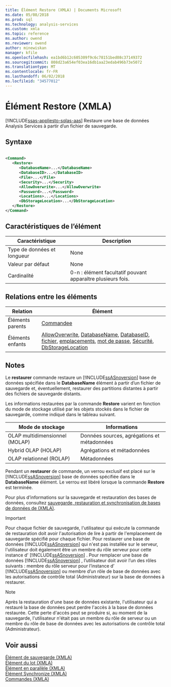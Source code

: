 ```yaml
---
title: Élément Restore (XMLA) | Documents Microsoft
ms.date: 05/08/2018
ms.prod: sql
ms.technology: analysis-services
ms.custom: xmla
ms.topic: reference
ms.author: owend
ms.reviewer: owend
author: minewiskan
manager: kfile
ms.openlocfilehash: ea1bd6b12c605309f9c6c78151bed08c37149372
ms.sourcegitcommit: 808d23a654ef03ea16db1aa23edab496b73e5072
ms.translationtype: MT
ms.contentlocale: fr-FR
ms.lasthandoff: 06/02/2018
ms.locfileid: "34577012"
---
```

# <a name="restore-element-xmla"></a>Élément Restore (XMLA)
[!INCLUDE[ssas-appliesto-sqlas-aas](../../../includes/ssas-appliesto-sqlas-aas.md)]
  Restaure une base de données Analysis Services à partir d’un fichier de sauvegarde.  
  
## <a name="syntax"></a>Syntaxe  
  
```xml  
  
<Command>  
   <Restore>  
      <DatabaseName>...</DatabaseName>  
      <DatabaseID>...</DatabaseID>  
      <File>...</File>  
      <Security>...</Security>  
      <AllowOverwrite>...</AllowOverwrite>  
      <Password>...</Password>  
      <Locations>...</Locations>  
      <DbStorageLocation>...</DbStorageLocation>  
   </Restore>  
</Command>  
```  
  
## <a name="element-characteristics"></a>Caractéristiques de l’élément  
  
|Caractéristique|Description|  
|--------------------|-----------------|  
|Type de données et longueur|None|  
|Valeur par défaut|None|  
|Cardinalité|0-n : élément facultatif pouvant apparaître plusieurs fois.|  
  
## <a name="element-relationships"></a>Relations entre les éléments  
  
|Relation|Élément|  
|------------------|-------------|  
|Éléments parents|[Commandee](../../../analysis-services/xmla/xml-elements-properties/command-element-xmla.md)|  
|Éléments enfants|[AllowOverwrite](../../../analysis-services/xmla/xml-elements-properties/allowoverwrite-element-xmla.md), [DatabaseName](../../../analysis-services/xmla/xml-elements-properties/databasename-element-xmla.md), [DatabaseID](../../../analysis-services/xmla/xml-elements-properties/databaseid-element-xmla.md), [fichier](../../../analysis-services/xmla/xml-elements-properties/file-element-xmla.md), [emplacements](../../../analysis-services/xmla/xml-elements-properties/locations-element-xmla.md), [mot de passe](../../../analysis-services/xmla/xml-elements-properties/password-element-xmla.md), [Sécurité](../../../analysis-services/xmla/xml-elements-properties/security-element-xmla.md), [DbStorageLocation](../../../analysis-services/xmla/xml-elements-properties/dbstoragelocation-element.md)|  
  
## <a name="remarks"></a>Notes  
 Le **restaurer** commande restaure un [!INCLUDE[ssASnoversion](../../../includes/ssasnoversion-md.md)] base de données spécifiée dans le **DatabaseName** élément à partir d’un fichier de sauvegarde et, éventuellement, restaurer des partitions distantes à partir des fichiers de sauvegarde distants.  
  
 Les informations restaurées par la commande **Restore** varient en fonction du mode de stockage utilisé par les objets stockés dans le fichier de sauvegarde, comme indiqué dans le tableau suivant.  
  
|Mode de stockage|Informations|  
|------------------|-----------------|  
|OLAP multidimensionnel (MOLAP)|Données sources, agrégations et métadonnées|  
|Hybrid OLAP (HOLAP)|Agrégations et métadonnées|  
|OLAP relationnel (ROLAP)|Métadonnées|  
  
 Pendant un **restaurer** de commande, un verrou exclusif est placé sur le [!INCLUDE[ssASnoversion](../../../includes/ssasnoversion-md.md)] base de données spécifiée dans le **DatabaseName** élément. Le verrou est libéré lorsque la commande **Restore** est terminée.  
  
 Pour plus d’informations sur la sauvegarde et restauration des bases de données, consultez [sauvegarde, restauration et synchronisation de bases de données de &#40;XMLA&#41;](../../../analysis-services/multidimensional-models-scripting-language-assl-xmla/backing-up-restoring-and-synchronizing-databases-xmla.md).  
  
> [!IMPORTANT]  
>  Pour chaque fichier de sauvegarde, l'utilisateur qui exécute la commande de restauration doit avoir l'autorisation de lire à partir de l'emplacement de sauvegarde spécifié pour chaque fichier. Pour restaurer une base de données [!INCLUDE[ssASnoversion](../../../includes/ssasnoversion-md.md)] qui n'est pas installée sur le serveur, l'utilisateur doit également être un membre du rôle serveur pour cette instance d' [!INCLUDE[ssASnoversion](../../../includes/ssasnoversion-md.md)] . Pour remplacer une base de données [!INCLUDE[ssASnoversion](../../../includes/ssasnoversion-md.md)] , l’utilisateur doit avoir l’un des rôles suivants : membre du rôle serveur pour l’instance d’ [!INCLUDE[ssASnoversion](../../../includes/ssasnoversion-md.md)] ou membre d’un rôle de base de données avec les autorisations de contrôle total (Administrateur) sur la base de données à restaurer.  
  
> [!NOTE]  
>  Après la restauration d'une base de données existante, l'utilisateur qui a restauré la base de données peut perdre l'accès à la base de données restaurée. Cette perte d'accès peut se produire si, au moment de la sauvegarde, l'utilisateur n'était pas un membre du rôle de serveur ou un membre du rôle de base de données avec les autorisations de contrôle total (Administrateur).  
  
## <a name="see-also"></a>Voir aussi
 [Élément de sauvegarde &#40;XMLA&#41;](../../../analysis-services/xmla/xml-elements-commands/backup-element-xmla.md)   
 [Élément du lot &#40;XMLA&#41;](../../../analysis-services/xmla/xml-elements-commands/batch-element-xmla.md)   
 [Élément en parallèle &#40;XMLA&#41;](../../../analysis-services/xmla/xml-elements-properties/parallel-element-xmla.md)   
 [Élément Synchronize &#40;XMLA&#41;](../../../analysis-services/xmla/xml-elements-commands/synchronize-element-xmla.md)   
 [Commandes &#40;XMLA&#41;](../../../analysis-services/xmla/xml-elements-commands/xml-elements-commands.md)  
  
  

